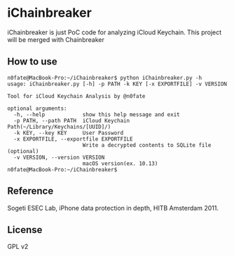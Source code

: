 # iChainbreaker

iChainbreaker is just PoC code for analyzing iCloud Keychain. This project will be merged with Chainbreaker

## How to use

    n0fate@MacBook-Pro:~/iChainbreaker$ python iChainbreaker.py -h
    usage: iChainbreaker.py [-h] -p PATH -k KEY [-x EXPORTFILE] -v VERSION
    
    Tool for iCloud Keychain Analysis by @n0fate
    
    optional arguments:
      -h, --help            show this help message and exit
      -p PATH, --path PATH  iCloud Keychain Path(~/Library/Keychains/[UUID]/)
      -k KEY, --key KEY     User Password
      -x EXPORTFILE, --exportfile EXPORTFILE
                            Write a decrypted contents to SQLite file (optional)
      -v VERSION, --version VERSION
                            macOS version(ex. 10.13)
    n0fate@MacBook-Pro:~/iChainbreaker$ 


## Reference
Sogeti ESEC Lab, iPhone data protection in depth, HITB Amsterdam 2011.

## License
GPL v2
